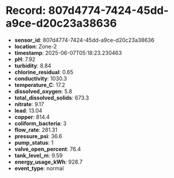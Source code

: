 # Record: 807d4774-7424-45dd-a9ce-d20c23a38636

- **sensor_id**: 807d4774-7424-45dd-a9ce-d20c23a38636
- **location**: Zone-2
- **timestamp**: 2025-06-07T05:18:23.230463
- **pH**: 7.92
- **turbidity**: 8.84
- **chlorine_residual**: 0.65
- **conductivity**: 1030.3
- **temperature_C**: 17.2
- **dissolved_oxygen**: 5.8
- **total_dissolved_solids**: 673.3
- **nitrate**: 9.17
- **lead**: 13.04
- **copper**: 814.4
- **coliform_bacteria**: 3
- **flow_rate**: 281.31
- **pressure_psi**: 36.6
- **pump_status**: 1
- **valve_open_percent**: 76.4
- **tank_level_m**: 9.59
- **energy_usage_kWh**: 928.7
- **event_type**: normal